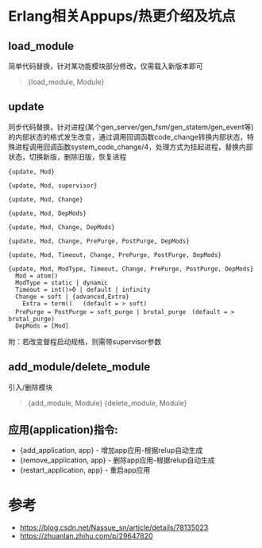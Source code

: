 # Erlang相关Appups/热更介绍及坑点

## load_module
简单代码替换，针对某功能模块部分修改，仅需载入新版本即可

> {load_module, Module}

## update
同步代码替换，针对进程(某个gen_server/gen_fsm/gen_statem/gen_event等)的内部状态的格式发生改变，通过调用回调函数code_change转换内部状态，特殊进程调用回调函数system_code_change/4，处理方式为挂起进程，替换内部状态，切换新版，删除旧版，恢复进程
```
{update, Mod}

{update, Mod, supervisor}

{update, Mod, Change}

{update, Mod, DepMods}

{update, Mod, Change, DepMods}

{update, Mod, Change, PrePurge, PostPurge, DepMods}

{update, Mod, Timeout, Change, PrePurge, PostPurge, DepMods}

{update, Mod, ModType, Timeout, Change, PrePurge, PostPurge, DepMods}
  Mod = atom()
  ModType = static | dynamic
  Timeout = int()>0 | default | infinity
  Change = soft | {advanced,Extra}
    Extra = term()   (default = > soft)
  PrePurge = PostPurge = soft_purge | brutal_purge　(default = > brutal_purge)
  DepMods = [Mod]
```
附：若改变督程启动规格，则需带supervisor参数

## add_module/delete_module
引入/删除模块

> {add_module, Module}
> {delete_module, Module}

## 应用(application)指令:
* {add_application, app} - 增加app应用-根据relup自动生成
* {remove_application, app} - 删除app应用-根据relup自动生成
* {restart_application, app} - 重启app应用

# 参考
* https://blog.csdn.net/Nassue_sn/article/details/78135023
* https://zhuanlan.zhihu.com/p/29647820
